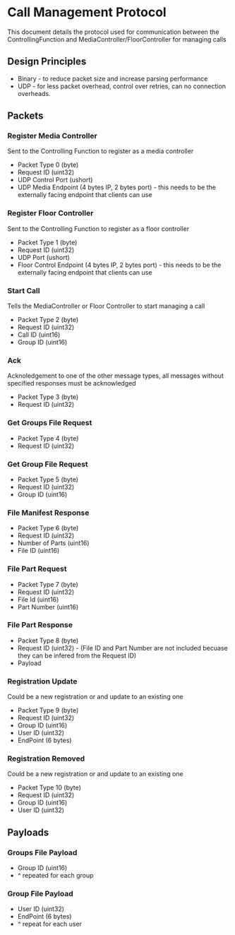# Call Management Protocol
This document details the protocol used for communication between the ControllingFunction and MediaController/FloorController for managing calls

## Design Principles
* Binary - to reduce packet size and increase parsing performance
* UDP - for less packet overhead, control over retries, can no connection overheads.

## Packets

### Register Media Controller
Sent to the Controlling Function to register as a media controller
* Packet Type 0 (byte)
* Request ID (uint32)
* UDP Control Port (ushort)
* UDP Media Endpoint (4 bytes IP, 2 bytes port) - this needs to be the externally facing endpoint that clients can use

### Register Floor Controller
Sent to the Controlling Function to register as a floor controller
* Packet Type 1 (byte)
* Request ID (uint32)
* UDP Port (ushort)
* Floor Control Endpoint (4 bytes IP, 2 bytes port) - this needs to be the externally facing endpoint that clients can use

### Start Call
Tells the MediaController or Floor Controller to start managing a call
* Packet Type 2 (byte)
* Request ID (uint32)
* Call ID (uint16)
* Group ID (uint16)

### Ack
Acknoledgement to one of the other message types, all messages without specified responses must be acknowledged
* Packet Type 3 (byte)
* Request ID (uint32)

### Get Groups File Request
* Packet Type 4 (byte)
* Request ID (uint32)

### Get Group File Request
* Packet Type 5 (byte)
* Request ID (uint32)
* Group ID (uint16)

### File Manifest Response
* Packet Type 6 (byte)
* Request ID (uint32)
* Number of Parts (uint16)
* File ID (uint16)

### File Part Request
* Packet Type 7 (byte)
* Request ID (uint32)
* File Id (uint16)
* Part Number (uint16)

### File Part Response
* Packet Type 8 (byte)
* Request ID (uint32) - (File ID and Part Number are not included becuase they can be infered from the Request ID)
* Payload

### Registration Update
Could be a new registration or and update to an existing one
* Packet Type 9 (byte)
* Request ID (uint32)
* Group ID (uint16)
* User ID (uint32)
* EndPoint (6 bytes)

### Registration Removed
Could be a new registration or and update to an existing one
* Packet Type 10 (byte)
* Request ID (uint32)
* Group ID (uint16)
* User ID (uint32)

## Payloads

### Groups File Payload
* Group ID (uint16)
* ^ repeated for each group

### Group File Payload
* User ID (uint32)
* EndPoint (6 bytes)
* ^ repeat for each user



